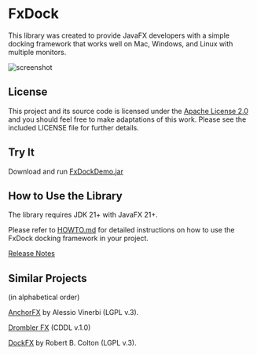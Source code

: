 # FxDock

This library was created to provide JavaFX developers with a simple docking framework that works well on Mac, Windows, and Linux with multiple monitors.

![screenshot](https://github.com/andy-goryachev/FxDock/blob/master/screenshots/2016-0521-125006-709.png)


## License

This project and its source code is licensed under the [Apache License 2.0](http://www.apache.org/licenses/LICENSE-2.0) and you should feel free to make adaptations of this work. Please see the included LICENSE file for further details.


## Try It

Download and run [FxDockDemo.jar](https://github.com/andy-goryachev/FxDock/raw/master/dist/FxDock/FxDockDemo.jar)


## How to Use the Library

The library requires JDK 21+ with JavaFX 21+.

Please refer to [HOWTO.md](doc/HOWTO.md) for detailed instructions on how to use the FxDock docking framework in your project. 

[Release Notes](https://github.com/andy-goryachev/FxDock/blob/master/ReleaseNotes.md)


## Similar Projects

(in alphabetical order)

[AnchorFX](https://github.com/alexbodogit/AnchorFX) by Alessio Vinerbi (LGPL v.3).

[Drombler FX](http://www.drombler.org/drombler-fx/) (CDDL v.1.0)

[DockFX](https://github.com/RobertBColton/DockFX) by Robert B. Colton (LGPL v.3).

